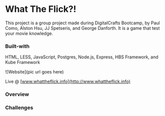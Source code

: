 # What The Flick?!

This project is a group project made during DigitalCrafts Bootcamp, by Paul Como,
Alston Hsu, JJ Spetseris, and George Danforth. It is a game that test your movie
knowledge.

### Built-with
HTML, LESS, JavaScript, Postgres, Node.js, Express, HBS Framework, and Kube Framework


![Website](pic url goes here)

Live @ [www.whattheflick.info](http://www.whattheflick.info)

### Overview

### Challenges
